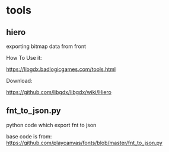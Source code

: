 # tools

## hiero
exporting bitmap data from front

How To Use it:

https://libgdx.badlogicgames.com/tools.html


Download:

https://github.com/libgdx/libgdx/wiki/Hiero


## fnt_to_json.py
python code which export fnt to json

base code is from:
https://github.com/playcanvas/fonts/blob/master/fnt_to_json.py